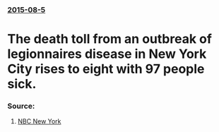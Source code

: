 ### [2015-08-5](/news/2015/08/5/index.md)

# The death toll from an outbreak of legionnaires disease in New York City rises to eight with 97 people sick. 




### Source:

1. [NBC New York](http://www.nbcnewyork.com/news/local/Legionnaires-Disease-Deaths-Hospitalizations-New-York-City-320832101.html?_osource=SocialFlowTwt_NYBrand)
